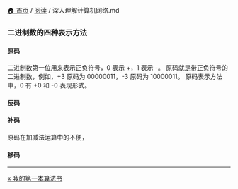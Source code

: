 [🏠 首页](../_index.md) / [阅读](_index.md) / 深入理解计算机网络.md

### 二进制数的四种表示方法

#### 原码

二进制数第一位用来表示正负符号，0 表示 +，1 表示 -。
原码就是带正负符号的二进制数，例如，+3 原码为 00000011，-3 原码为 10000011。
原码表示方法中，0 有 +0 和 -0 表现形式。

#### 反码

#### 补码

原码在加减法运算中的不便，

#### 移码

---
[« 我的第一本算法书](我的第一本算法书.md)

